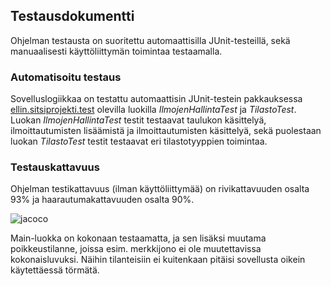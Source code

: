 ## Testausdokumentti ##

Ohjelman testausta on suoritettu automaattisilla JUnit-testeillä, sekä manuaalisesti käyttöliittymän toimintaa testaamalla.

### Automatisoitu testaus ###

Sovelluslogiikkaa on testattu automaattisin JUnit-testein pakkauksessa [ellin.sitsiprojekti.test](https://github.com/ellikiiski/ot-harjoitustyo/tree/master/projekti/ellin-sitsiprojekti/src/test/java/ellin/sitsiprojekti/test) olevilla luokilla *IlmojenHallintaTest* ja *TilastoTest*. Luokan *IlmojenHallintaTest* testit testaavat taulukon käsittelyä, ilmoittautumisten lisäämistä ja ilmoittautumisten käsittelyä, sekä puolestaan luokan *TilastoTest* testit testaavat eri tilastotyyppien toimintaa.

### Testauskattavuus ###

Ohjelman testikattavuus (ilman käyttöliittymää) on rivikattavuuden osalta 93% ja haarautumakattavuuden osalta 90%.

![jacoco](https://github.com/ellikiiski/ot-harjoitustyo/blob/master/kuvat/ot-testaus-jacoco-lopullinen.JPG)

Main-luokka on kokonaan testaamatta, ja sen lisäksi muutama poikkeustilanne, joissa esim. merkkijono ei ole muutettavissa kokonaisluvuksi. Näihin tilanteisiin ei kuitenkaan pitäisi sovellusta oikein käytettäessä törmätä.

